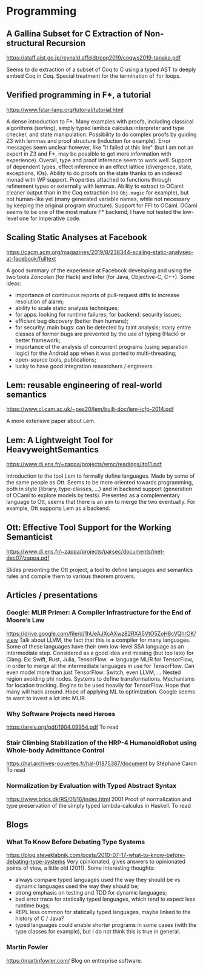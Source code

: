 # Programming

## A Gallina Subset for C Extraction of Non-structural Recursion
https://staff.aist.go.jp/reynald.affeldt/coq2019/coqws2019-tanaka.pdf

Seems to do extraction of a subset of Coq to C using a typed AST to deeply embed Coq in Coq. Special treatment for the termination of `for` loops.

## Verified programming in F*, a tutorial
https://www.fstar-lang.org/tutorial/tutorial.html

A dense introduction to F*. Many examples with proofs, including classical algorithms (sorting), simply typed lambda calculus interpreter and type checker, and state manipulation. Possibility to do complex proofs by guiding Z3 with lemmas and proof structure (induction for example). Error messages seem unclear however, like "it failed at this line" (but I am not an expert in Z3 and F*, may be possible to get more information with experience). Overall, type and proof inference seem to work well. Support of dependent types, effect inference in an effect lattice (divergence, state, exceptions, IOs). Ability to do proofs on the state thanks to an indexed monad with WP support. Properties attached to functions through refinement types or externally with lemmas. Ability to extract to OCaml: cleaner output than in the Coq extraction (no `Obj.magic` for example), but not human-like yet (many generated variable names, while not necessary by keeping the original program structure). Support for FFI to OCaml. OCaml seems to be one of the most mature F* backend, I have not tested the low-level one for imperative code.

## Scaling Static Analyses at Facebook
https://cacm.acm.org/magazines/2019/8/238344-scaling-static-analyses-at-facebook/fulltext

A good summary of the experience at Facebook developing and using the two tools Zoncolan (for Hack) and Infer (for Java, Objective-C, C++). Some ideas:
* importance of continuous reports of pull-request diffs to increase resolution of alarm;
* ability to scale static analysis techniques;
* for apps: looking for runtime failures; for backend: security issues;
* efficient bug discovery (better than humans);
* for security: main bugs: can be detected by taint analysis; many entire classes of former bugs are prevented by the use of typing (Hack) or better framework;
* importance of the analysis of concurrent programs (using separation logic) for the Android app when it was ported to multi-threading;
* open-source tools, publications;
* lucky to have good integration researchers / engineers.

## Lem: reusable engineering of real-world semantics
https://www.cl.cam.ac.uk/~pes20/lem/built-doc/lem-icfp-2014.pdf

A more extensive paper about Lem.

## Lem: A Lightweight Tool for HeavyweightSemantics
https://www.di.ens.fr/~zappa/projects/wmc/readings/itp11.pdf

Introduction to the tool Lem to formally define languages. Made by some of the same people as Ott. Seems to be more oriented towards programming, both in style (library, type-classes, ...) and in backend support (generation of OCaml to explore models by tests). Presented as a complementary language to Ott, seems that there is an aim to merge the two eventually. For example, Ott supports Lem as a backend.

## Ott: Effective Tool Support for the Working Semanticist
https://www.di.ens.fr/~zappa/projects/parsec/documents/met-dec07/zappa.pdf

Slides presenting the Ott project, a tool to define languages and semantics rules and compile them to various theorem provers.

## Articles / presentations
### Google: MLIR Primer: A Compiler Infrastructure for the End of Moore’s Law
https://drive.google.com/file/d/1hUeAJXcAXwz82RXA5VtO5ZoH8cVQhrOK/view
Talk about LLVM, the fact that this is a compiler for many languages. Some of these languages have their own low-level SSA language as an intermediate step. Considered as a good idea and missing (but too late) for Clang. Ex: Swift, Rust, Julia, TensorFlow.
=> language MLIR for TensorFlow, in order to merge all the intermediate languages in use for TensorFlow. Can even model more than just TensorFlow: Switch, even LLVM, ... Nested region avoiding phi nodes.
Systems to define transformations. Mechanisms for location tracking. Begins to be used heavily for TensorFlow. Hope that many will hack around. Hope of applying ML to optimization. Google seems to want to invest a lot into MLIR.

### Why Software Projects need Heroes
https://arxiv.org/pdf/1904.09954.pdf
To read

### Stair Climbing Stabilization of the HRP-4 HumanoidRobot using Whole-body Admittance Control
https://hal.archives-ouvertes.fr/hal-01875387/document
by Stéphane Caron
To read

### Normalization by Evaluation with Typed Abstract Syntax
https://www.brics.dk/RS/01/16/index.html
2001
Proof of normalization and type preservation of the simply typed lambda-calculus in Haskell.
To read

## Blogs
### What To Know Before Debating Type Systems
https://blog.steveklabnik.com/posts/2010-07-17-what-to-know-before-debating-type-systems
Very opinionated, gives answers to opinionated points of view, a little old (2011). Some interesting thoughts:
* always compare typed languages used the way they should be vs dynamic languages used the way they should be;
* strong emphasis on testing and TDD for dynamic languages;
* bad error trace for statically typed languages, which tend to expect less runtime bugs;
* REPL less common for statically typed languages, maybe linked to the history of C / Java?
* typed languages could enable shorter programs in some cases (with the type classes for example), but I do not think this is true in general.

### Martin Fowler
https://martinfowler.com/
Blog on entreprise software.
